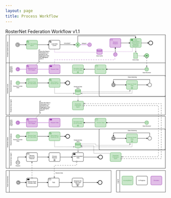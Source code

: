 ```yaml
---
layout: page
title: Process Workflow
---
```




  
  <div class="feature">
  RosterNet Federation Workflow v1.1
<img src="/img/RosterNet_Federation_Workflow_v1.1.svg" class="diagrom-img-sec">


 
  </div>


<br/>


